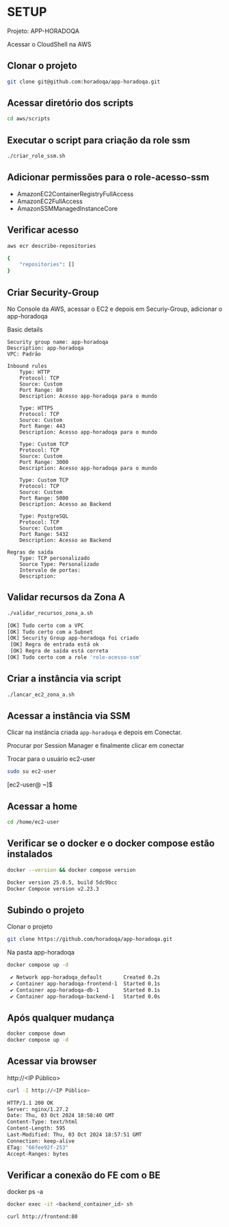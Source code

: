# SETUP

Projeto: APP-HORADOQA

Acessar o CloudShell na AWS

## Clonar o projeto

```bash
git clone git@github.com:horadoqa/app-horadoqa.git
```

## Acessar diretório dos scripts

```bash
cd aws/scripts
```

## Executar o script para criação da role ssm

```bash
./criar_role_ssm.sh
```

## Adicionar permissões para o role-acesso-ssm

- AmazonEC2ContainerRegistryFullAccess
- AmazonEC2FullAccess
- AmazonSSMManagedInstanceCore

## Verificar acesso

```bash
aws ecr describe-repositories

{
    "repositories": []
}
```

## Criar Security-Group

No Console da AWS, acessar o EC2 e depois em Securiy-Group, adicionar o app-horadoqa

Basic details

    Security group name: app-horadoqa
    Description: app-horadoqa
    VPC: Padrão

    Inbound rules
        Type: HTTP
        Protocol: TCP
        Source: Custom
        Port Range: 80
        Description: Acesso app-horadoqa para o mundo
        
        Type: HTTPS
        Protocol: TCP
        Source: Custom
        Port Range: 443
        Description: Acesso app-horadoqa para o mundo

        Type: Custom TCP
        Protocol: TCP
        Source: Custom
        Port Range: 3000
        Description: Acesso app-horadoqa para o mundo
        
        Type: Custom TCP
        Protocol: TCP
        Source: Custom
        Port Range: 5000
        Description: Acesso ao Backend

        Type: PostgreSQL
        Protocol: TCP
        Source: Custom
        Port Range: 5432
        Description: Acesso ao Backend

    Regras de saída
        Type: TCP personalizado
        Source Type: Personalizado
        Intervalo de portas:
        Description:

## Validar recursos da Zona A

```bash
./validar_recursos_zona_a.sh

[OK] Tudo certo com a VPC
[OK] Tudo certo com a Subnet
[OK] Security Group app-horadoqa foi criado
 [OK] Regra de entrada está ok
 [OK] Regra de saída está correta
[OK] Tudo certo com a role 'role-acesso-ssm'
```

## Criar a instância via script
```bash
./lancar_ec2_zona_a.sh
```

## Acessar a instância via SSM

Clicar na instância criada `app-horadoqa` e depois em Conectar. 

Procurar por Session Manager e finalmente clicar em conectar

Trocar para o usuário ec2-user

```bash
sudo su ec2-user
```
[ec2-user@<IP PRIVADO> ~]$

## Acessar a home

```bash
cd /home/ec2-user
```

## Verificar se o docker e o docker compose estão instalados

```bash
docker --version && docker compose version

Docker version 25.0.5, build 5dc9bcc
Docker Compose version v2.23.3
```

## Subindo o projeto

Clonar o projeto

```bash
git clone https://github.com/horadoqa/app-horadoqa.git
```

Na pasta app-horadoqa

```bash
docker compose up -d

 ✔ Network app-horadoqa_default       Created 0.2s
 ✔ Container app-horadoqa-frontend-1  Started 0.1s
 ✔ Container app-horadoqa-db-1        Started 0.1s
 ✔ Container app-horadoqa-backend-1   Started 0.0s
```

## Após qualquer mudança

```bash
docker compose down
docker compose up -d
```

## Acessar via browser

http://<IP Público>

```bash
curl -I http://<IP Público>

HTTP/1.1 200 OK
Server: nginx/1.27.2
Date: Thu, 03 Oct 2024 18:58:40 GMT
Content-Type: text/html
Content-Length: 595
Last-Modified: Thu, 03 Oct 2024 18:57:51 GMT
Connection: keep-alive
ETag: "66fee92f-253"
Accept-Ranges: bytes
```

## Verificar a conexão do FE com o BE

docker ps -a

```bash
docker exec -it <backend_container_id> sh

curl http://frontend:80
```


